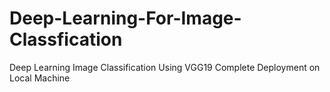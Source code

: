 # Deep-Learning-For-Image-Classfication
Deep Learning Image Classification Using VGG19 Complete Deployment on Local Machine 
